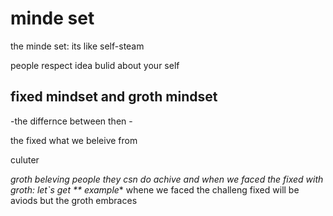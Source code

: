 # minde set

 the minde set: its like self-steam 

people respect idea bulid about your self 

 ## **fixed mindset** and **groth mindset**

-the differnce between then -

 the fixed  what we beleive from 

culuter 

*groth beleving people they csn do achive and when we faced the fixed with groth: let`s get ** example**
whene we faced  the challeng  fixed will be aviods but the groth embraces 
